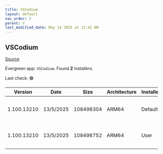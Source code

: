```yaml
---
title: VSCodium
layout: default
nav_order: 2
parent: V
last_modified_date: May 14 2025 at 12:42 AM
---
```


## VSCodium

[Source](https://vscodium.com)

Evergreen app: `VSCodium`. Found **2** installers.

Last check: 🟢

| Version     | Date      | Size      | Architecture | InstallerType | Type | URI                                                                                                                                                                                                                      |
| ----------- | --------- | --------- | ------------ | ------------- | ---- | ------------------------------------------------------------------------------------------------------------------------------------------------------------------------------------------------------------------------ |
| 1.100.13210 | 13/5/2025 | 108498304 | ARM64        | Default       | exe  | [https://github.com/VSCodium/vscodium/releases/download/1.100.13210/VSCodiumSetup-arm64-1.100.13210.exe](https://github.com/VSCodium/vscodium/releases/download/1.100.13210/VSCodiumSetup-arm64-1.100.13210.exe)         |
| 1.100.13210 | 13/5/2025 | 108498752 | ARM64        | User          | exe  | [https://github.com/VSCodium/vscodium/releases/download/1.100.13210/VSCodiumUserSetup-arm64-1.100.13210.exe](https://github.com/VSCodium/vscodium/releases/download/1.100.13210/VSCodiumUserSetup-arm64-1.100.13210.exe) |
